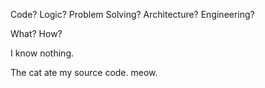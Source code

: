 Code? Logic? Problem Solving? Architecture? Engineering?

What? How? 

I know nothing.

The cat ate my source code. meow.




